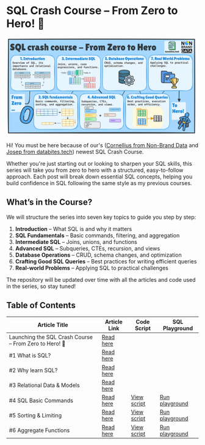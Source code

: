 # SQL Crash Course – From Zero to Hero! 🚀

![SQL Crash Course](image/sql_crash_course.jpg)

Hi! You must be here because of our's ([Cornellius from Non-Brand Data](https://www.nb-data.com/) and [Josep from databites.tech](https://www.databites.tech/)) newest SQL Crash Course.

Whether you're just starting out or looking to sharpen your SQL skills, this series will take you from zero to hero with a structured, easy-to-follow approach. Each post will break down essential SQL concepts, helping you build confidence in SQL following the same style as my previous courses.

## What’s in the Course?

We will structure the series into seven key topics to guide you step by step:

1. **Introduction** – What SQL is and why it matters
2. **SQL Fundamentals** – Basic commands, filtering, and aggregation
3. **Intermediate SQL** – Joins, unions, and functions
4. **Advanced SQL** – Subqueries, CTEs, recursion, and views
5. **Database Operations** – CRUD, schema changes, and optimization
6. **Crafting Good SQL Queries** – Best practices for writing efficient queries
7. **Real-world Problems** – Applying SQL to practical challenges

The repository will be updated over time with all the articles and code used in the series, so stay tuned!

## Table of Contents
| Article Title | Article Link | Code Script | SQL Playground |
|---------------|--------------|-------------|----------------|
| Launching the SQL Crash Course – From Zero to Hero! 🚀 | [Read here](https://www.databites.tech/p/launching-the-sql-crash-course-from) |  |  |
| #1 What is SQL? | [Read here](https://www.nb-data.com/p/2-what-is-sql) |  |  |
| #2 Why learn SQL? | [Read here](https://www.databites.tech/p/2-why-learn-sql) |  |  |
| #3 Relational Data & Models | [Read here](https://www.databites.tech/p/3-relational-data-and-models) |  |  |
| #4 SQL Basic Commands | [Read here](https://www.nb-data.com/p/4-sql-basic-commands) | [View script](sql_scripts/4_SQL_Basic_Commands.sql) | [Run playground](https://www.db-fiddle.com/f/tLA6Ca3iAcABo7Bkgm87nE/1) |
|#5 Sorting & Limiting | [Read here](https://www.databites.tech/p/5-sorting-and-limiting) | [View script](sql_scripts/5_Sorting_and_Limiting.sql)| [Run playground](https://www.db-fiddle.com/f/gsJfafADqkwjrHBLernRZP/0) |
|#6 Aggregate Functions | [Read here](https://www.nb-data.com/p/6-aggregate-functions) | [View script](sql_scripts/6_Aggregate_Functions.sql) | [Run playground](https://www.db-fiddle.com/f/w3trdsFQ23og1tYerokVMm/0) |